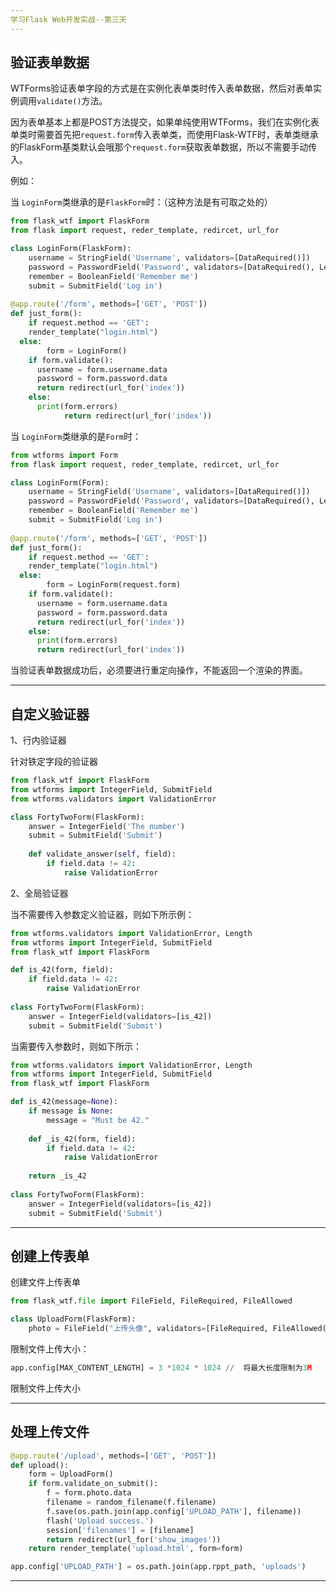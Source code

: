 ```yaml
---
学习Flask Web开发实战--第三天
---
```


## 验证表单数据

WTForms验证表单字段的方式是在实例化表单类时传入表单数据，然后对表单实例调用`validate()`方法。

因为表单基本上都是POST方法提交，如果单纯使用WTForms，我们在实例化表单类时需要首先把`request.form`传入表单类，而使用Flask-WTF时，表单类继承的FlaskForm基类默认会哦那个`request.form`获取表单数据，所以不需要手动传入。

例如：

当 `LoginForm`类继承的是`FlaskForm`时：（这种方法是有可取之处的）

```python
from flask_wtf import FlaskForm
from flask import request, reder_template, redircet, url_for

class LoginForm(FlaskForm):
    username = StringField('Username', validators=[DataRequired()])
    password = PasswordField('Password', validators=[DataRequired(), Length(8, 128)])
    remember = BooleanField('Remember me')
    submit = SubmitField('Log in')
    
@app.route('/form', methods=['GET', 'POST'])
def just_form():
	if request.method == 'GET':
    render_template("login.html")
  else:
		form = LoginForm()
    if form.validate():
      username = form.username.data
      password = form.password.data
      return redirect(url_for('index'))
    else:
      print(form.errors)
			return redirect(url_for('index'))
```

当 `LoginForm`类继承的是`Form`时：

```python
from wtforms import Form
from flask import request, reder_template, redircet, url_for

class LoginForm(Form):
    username = StringField('Username', validators=[DataRequired()])
    password = PasswordField('Password', validators=[DataRequired(), Length(8, 128)])
    remember = BooleanField('Remember me')
    submit = SubmitField('Log in')
    
@app.route('/form', methods=['GET', 'POST'])
def just_form():
	if request.method == 'GET':
    render_template("login.html")
  else:
		form = LoginForm(request.form)
    if form.validate():
      username = form.username.data
      password = form.password.data
      return redirect(url_for('index'))
    else:
      print(form.errors)
      return redirect(url_for('index'))
```

当验证表单数据成功后，必须要进行重定向操作，不能返回一个渲染的界面。

----

## 自定义验证器

1、行内验证器

针对铁定字段的验证器

```python
from flask_wtf import FlaskForm
from wtforms import IntegerField, SubmitField
from wtforms.validators import ValidationError

class FortyTwoForm(FlaskForm):
    answer = IntegerField('The number')
    submit = SubmitField('Submit')
    
    def validate_answer(self, field):
        if field.data != 42:
            raise ValidationError
```

2、全局验证器

当不需要传入参数定义验证器，则如下所示例：

```python
from wtforms.validators import ValidationError, Length
from wtforms import IntegerField, SubmitField
from flask_wtf import FlaskForm

def is_42(form, field):
    if field.data != 42:
        raise ValidationError
    
class FortyTwoForm(FlaskForm):
    answer = IntegerField(validators=[is_42])
    submit = SubmitField('Submit')
```

当需要传入参数时，则如下所示：

```python
from wtforms.validators import ValidationError, Length
from wtforms import IntegerField, SubmitField
from flask_wtf import FlaskForm

def is_42(message=None):
    if message is None:
        message = "Must be 42."
    
    def _is_42(form, field):
        if field.data != 42:
            raise ValidationError
        
    return _is_42
    
class FortyTwoForm(FlaskForm):
    answer = IntegerField(validators=[is_42])
    submit = SubmitField('Submit')
```

---

## 创建上传表单

创建文件上传表单

```python
from flask_wtf.file import FileField, FileRequired, FileAllowed

class UploadForm(FlaskForm):
    photo = FileField("上传头像", validators=[FileRequired, FileAllowed(['jpg', 'jpeg', 'png'])])
```

限制文件上传大小：

```python
app.config[MAX_CONTENT_LENGTH] = 3 *1024 * 1024	// 	将最大长度限制为3M
```

限制文件上传大小

---

## 处理上传文件

```python
@app.route('/upload', methods=['GET', 'POST'])
def upload():
    form = UploadForm()
    if form.validate_on_submit():
        f = form.photo.data
        filename = random_filename(f.filename)
        f.save(os.path.join(app.config['UPLOAD_PATH'], filename))
        flash('Upload success.')
        session['filenames'] = [filename]
        return redirect(url_for('show_images'))
    return render_template('upload.html', form=form)
```

```PYTHON
app.config['UPLOAD_PATH'] = os.path.join(app.rppt_path, 'uploads')
```

---

